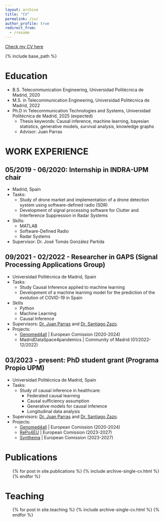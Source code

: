 ```yaml
---
layout: archive
title: "CV"
permalink: /cv/
author_profile: true
redirect_from:
  - /resume
---
```


[Check my CV here](http://aalmodovar.github.io/files/curriculum.pdf)

{% include base_path %}

Education
======
* B.S. Telecommunication Engineering, Universidad Politécnica de Madrid, 2020
* M.S. in Telecommunication Engineering, Universidad Politécnica de Madrid, 2022
* Ph.D in Telecommunication Technologies and Systems, Universidad Politécnica de Madrid, 2025 (expected)
  * Thesis keywords: Causal inference, machine learning, bayesian statistics, generative models, survival analysis, knowledge graphs
  * Advisor: Juan Parras

WORK EXPERIENCE
======
## 05/2019 - 06/2020: Internship in INDRA-UPM chair
* Madrid, Spain
* Tasks:
    * Study of drone market and implementation of a drone detection system using software-defined radio (SDR)
    * Development of signal processing software for Clutter and Interference Suppression in Radar Systems
* Skills:
  * MATLAB
  * Software-Defined Radio
  * Radar Systems
* Supervisor: Dr. José Tomás González Partida

## 09/2021 - 02/2022 - Researcher in GAPS (Signal Processing Applications Group)
* Universidad Politécnica de Madrid, Spain
* Tasks:
  * Study Causal Inference applied to machine learning 
  * Development of a machine learning model for the prediction of the evolution of COVID-19 in Spain
* Skills
  * Python
  * Machine Learning
  * Causal Inference
* Supervisors: [Dr. Juan Parras](https://jparras.github.io/) and [Dr. Santiago Zazo](https://scholar.google.com/citations?user=kNhqGMwAAAAJ&hl=en).
* Projects:
  * [Genomed4all](https://genomed4all.eu/) | European Comission (2020-2024) 
  * MadridDataSpace4pandemics | Community of Madrid (01/2022-12/2022)

## 03/2023 - present: PhD student grant (Programa Propio UPM)
* Universidad Politécnica de Madrid, Spain
* Tasks:
  * Study of causal inference in healthcare:
    * Federated causal learning
    * Causal sufficiency assumption
    * Generative models for causal inference
    * Longitudinal data analysis
* Supervisors: [Dr. Juan Parras](https://jparras.github.io/) and [Dr. Santiago Zazo](https://scholar.google.com/citations?user=kNhqGMwAAAAJ&hl=en).
* Projects:
  * [Genomed4all](https://genomed4all.eu/) | European Comission (2020-2024) 
  * [RePo4EU](https://repo4.eu/) | European Comission (2023-2027)
  * [Synthema](https://synthema.eu/) | European Comission (2023-2027)
  
[//]: # (Skills)

[//]: # (======)

[//]: # (* Skill 1)

[//]: # (* Skill 2)

[//]: # (  * Sub-skill 2.1)

[//]: # (  * Sub-skill 2.2)

[//]: # (  * Sub-skill 2.3)

[//]: # (* Skill 3)

Publications
======
  <ul>{% for post in site.publications %}
    {% include archive-single-cv.html %}
  {% endfor %}</ul>
  
[//]: # (Talks)

[//]: # (======)

[//]: # (  <ul>{% for post in site.talks %})

[//]: # (    {% include archive-single-talk-cv.html %})

[//]: # (  {% endfor %}</ul>)
  
Teaching
======
  <ul>{% for post in site.teaching %}
    {% include archive-single-cv.html %}
  {% endfor %}</ul>
  
[//]: # (Service and leadership)

[//]: # (======)

[//]: # (* Currently signed in to 43 different slack teams)
